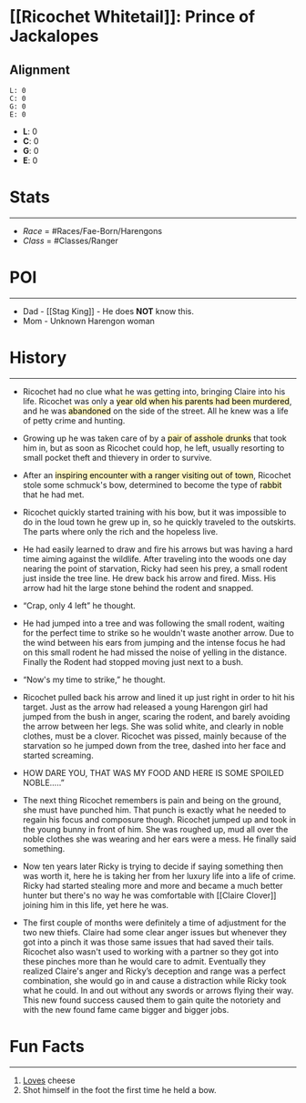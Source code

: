 # [[Ricochet Whitetail]]: **Prince of Jackalopes**
## Alignment
```alignmenttracker
L: 0
C: 0
G: 0
E: 0
```

- **L**: 0
- **C**: 0
- **G**: 0
- **E**: 0

# Stats
---
- *Race* = #Races/Fae-Born/Harengons
- *Class* = #Classes/Ranger

# POI
---
- Dad - [[Stag King]] - He does **NOT** know this.
- Mom - Unknown Harengon woman

# History 
---
- Ricochet had no clue what he was getting into, bringing Claire into his life. Ricochet was only a <mark style="background: #FFF3A3A6;">year old when his parents had been murdered</mark>, and he was <mark style="background: #FFF3A3A6;">abandoned</mark> on the side of the street. All he knew was a life of petty crime and hunting. 

- Growing up he was taken care of by a <mark style="background: #FFF3A3A6;">pair of asshole drunks</mark> that took him in, but as soon as Ricochet could hop, he left, usually resorting to small pocket theft and thievery in order to survive. 

- After an <mark style="background: #FFF3A3A6;">inspiring encounter with a ranger visiting out of town</mark>, Ricochet stole some schmuck's bow, determined to become the type of <mark style="background: #FFF3A3A6;">rabbit</mark> that he had met. 

- Ricochet quickly started training with his bow, but it was impossible to do in the loud town he grew up in, so he quickly traveled to the outskirts. The parts where only the rich and the hopeless live.

- He had easily learned to draw and fire his arrows but was having a hard time aiming against the wildlife. After traveling into the woods one day nearing the point of starvation, Ricky had seen his prey, a small rodent just inside the tree line. He drew back his arrow and fired. Miss. His arrow had hit the large stone behind the rodent and snapped.

- “Crap, only 4 left” he thought.

- He had jumped into a tree and was following the small rodent, waiting for the perfect time to strike so he wouldn't waste another arrow. Due to the wind between his ears from jumping and the intense focus he had on this small rodent he had missed the noise of yelling in the distance. Finally the Rodent had stopped moving just next to a bush.

- “Now's my time to strike,” he thought.

- Ricochet pulled back his arrow and lined it up just right in order to hit his target. Just as the arrow had released a young Harengon girl had jumped from the bush in anger, scaring the rodent, and barely avoiding the arrow between her legs. She was solid white, and clearly in noble clothes, must be a clover. Ricochet was pissed, mainly because of the starvation so he jumped down from the tree, dashed into her face and started screaming.

- HOW DARE YOU, THAT WAS MY FOOD AND HERE IS SOME SPOILED NOBLE…..”

- The next thing Ricochet remembers is pain and being on the ground, she must have punched him. That punch is exactly what he needed to regain his focus and composure though. Ricochet jumped up and took in the young bunny in front of him. She was roughed up, mud all over the noble clothes she was wearing and her ears were a mess. He finally said something.

- Now ten years later Ricky is trying to decide if saying something then was worth it, here he is taking her from her luxury life into a life of crime. Ricky had started stealing more and more and became a much better hunter but there's no way he was comfortable with [[Claire Clover]] joining him in this life, yet here he was.

- The first couple of months were definitely a time of adjustment for the two new thiefs. Claire had some clear anger issues but whenever they got into a pinch it was those same issues that had saved their tails. Ricochet also wasn't used to working with a partner so they got into these pinches more than he would care to admit. Eventually they realized Claire's anger and Ricky’s deception and range was a perfect combination, she would go in and cause a distraction while Ricky took what he could. In and out without any swords or arrows flying their way. This new found success caused them to gain quite the notoriety and with the new found fame came bigger and bigger jobs.

# Fun Facts
---
1. <u>Loves</u> cheese
2. Shot himself in the foot the first time he held a bow.